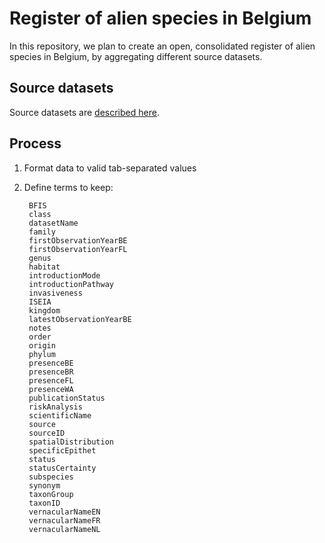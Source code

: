 # Register of alien species in Belgium

In this repository, we plan to create an open, consolidated register of alien species in Belgium, by aggregating different source datasets.

## Source datasets

Source datasets are [described here](source-datasets).

## Process

1. Format data to valid tab-separated values
2. Define terms to keep:

        BFIS
        class
        datasetName
        family
        firstObservationYearBE
        firstObservationYearFL
        genus
        habitat
        introductionMode
        introductionPathway
        invasiveness
        ISEIA
        kingdom
        latestObservationYearBE
        notes
        order
        origin
        phylum
        presenceBE
        presenceBR
        presenceFL
        presenceWA
        publicationStatus
        riskAnalysis
        scientificName
        source
        sourceID
        spatialDistribution
        specificEpithet
        status
        statusCertainty
        subspecies
        synonym
        taxonGroup
        taxonID
        vernacularNameEN
        vernacularNameFR
        vernacularNameNL


